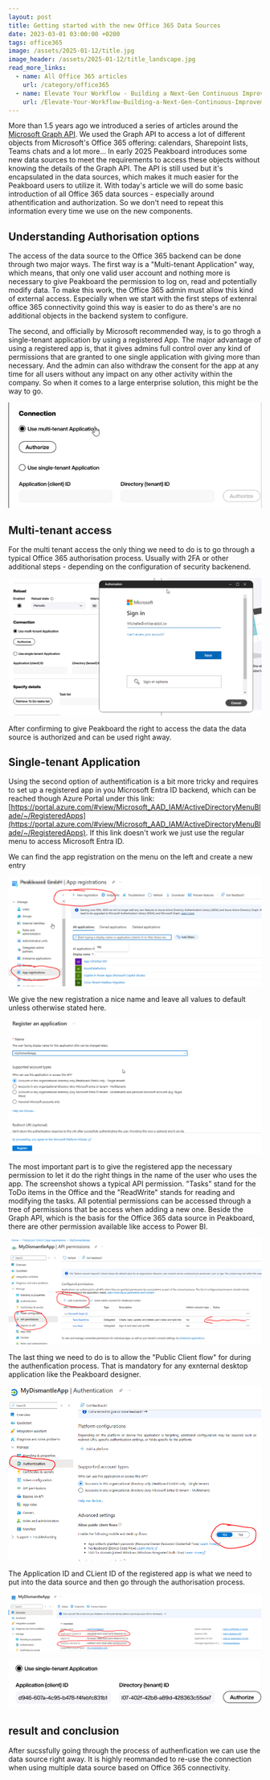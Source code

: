 ```yaml
---
layout: post
title: Getting started with the new Office 365 Data Sources
date: 2023-03-01 03:00:00 +0200
tags: office365
image: /assets/2025-01-12/title.jpg
image_header: /assets/2025-01-12/title_landscape.jpg
read_more_links:
  - name: All Office 365 articles
    url: /category/office365
  - name: Elevate Your Workflow - Building a Next-Gen Continuous Improvement Board with Office 365 ToDo
    url: /Elevate-Your-Workflow-Building-a-Next-Gen-Continuous-Improvement-Board-with-Office-365-ToDo.html
---
```

More than 1.5 years ago we introduced a series of articles around the [Microsoft Graph API](https://how-to-dismantle-a-peakboard-box.com/category/msgraph). We used the Graph API to access a lot of different objects from Microsoft's Office 365 offering: calendars, Sharepoint lists, Teams chats and a lot more...
In early 2025 Peakboard introduces some new data sources to meet the requirements to access these objects without knowing the details of the Graph API. The API is still used but it's encapsulated in the data sources, which makes it much easier for the Peakboard users to utilize it.
With today's article we will do some basic introduction of all Office 365 data sources - especially around athentification and authorization. So we don't need to repeat this information every time we use on the new components.

## Understanding Authorisation options

The access of the data source to the Office 365 backend can be done through two major ways. The first way is a "Multi-tenant Application" way, which means, that only one valid user account and nothing more is necessary to give Peakboard the permission to log on, read and potentially modify data. To make this work, the Office 365 admin must allow this kind of external access. Especially when we start with the first steps of extenral office 365 connectivity goind this way is easier to do as there's are no additional objects in the backend system to configure.

The second, and officially by Microsoft recommended way, is to go throgh a single-tenant application by using a registered App. The major advantage of using a registered app is, that it gives admins full control over any kind of permissions that are granted to one single application with giving more than necessary. And the admin can also withdraw the consent for the app at any time for all users without any impact on any other activity within the company. So when it comes to a large enterprise solution, this might be the way to go.

![image](/assets/2025-01-12/005.png)

## Multi-tenant access

For the multi tenant access the only thing we need to do is to go through a typical Office 365 authorisation process. Usually with 2FA or other additional steps - depending on the configuration of security backenend. 

![image](/assets/2025-01-12/006.png)

After confirming to give Peakboard the right to access the data the data source is authorized and can be used right away.

## Single-tenant Application

Using the second option of authentification is a bit more tricky and requires to set up a registered app in you Microsoft Entra ID backend, which can be reached though Azure Portal under this link: [https://portal.azure.com/#view/Microsoft_AAD_IAM/ActiveDirectoryMenuBlade/~/RegisteredApps](https://portal.azure.com/#view/Microsoft_AAD_IAM/ActiveDirectoryMenuBlade/~/RegisteredApps). If this link doesn't work we just use the regular menu to access Microsoft Entra ID.

We can find the app registration on the menu on the left and create a new entry

![image](/assets/2025-01-12/010.png)

We give the new registration a nice name and leave all values to default unless otherwise stated here.

![image](/assets/2025-01-12/020.png)

The most important part is to give the registered app the necessary permission to let it do the right things in the name of the user who uses the app. The screenshot shows a typical API permission. "Tasks" stand for the ToDo items in the Office and the "ReadWrite" stands for reading and modifying the tasks. All potential permissions can be accessed through a tree of permissions that be access when adding a new one.
Beside the Graph API, which is the basis for the Office 365 data source in Peakboard, there are other permission available like access to Power BI.

![image](/assets/2025-01-12/030.png)

The last thing we need to do is to allow the "Public Client flow" for during the authenfication process. That is mandatory for any exnternal desktop application like the Peakboard designer.

![image](/assets/2025-01-12/040.png)

The Application ID and CLient ID of the registered app is what we need to put into the data source and then go through the authorisation process.

![image](/assets/2025-01-12/050.png)

![image](/assets/2025-01-12/060.png)

## result and conclusion

After sucssfully going through the process of authenfication we can use the data source right away. It is highly reommanded to re-use the connection when using multiple data source based on Office 365 connectivity.

